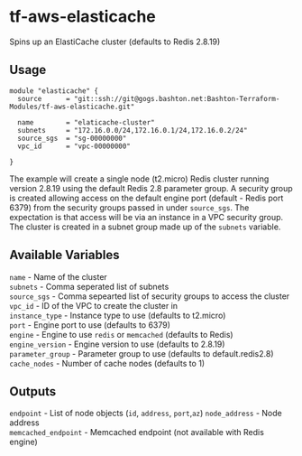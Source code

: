 # tf-aws-elasticache

Spins up an ElastiCache cluster (defaults to Redis 2.8.19)

## Usage

```
module "elasticache" {
  source      = "git::ssh://git@gogs.bashton.net:Bashton-Terraform-Modules/tf-aws-elasticache.git"

  name        = "elaticache-cluster"
  subnets     = "172.16.0.0/24,172.16.0.1/24,172.16.0.2/24"
  source_sgs  = "sg-00000000"
  vpc_id      = "vpc-00000000"

}
```

The example will create a single node (t2.micro) Redis cluster running version
2.8.19 using the default Redis 2.8 parameter group. A security group is created
allowing access on the default engine port (default - Redis port 6379) from the
security groups passed in under `source_sgs`. The expectation is that access
will be via an instance in a VPC security group. The cluster is created in a
subnet group made up of the `subnets` variable.

## Available Variables
`name` - Name of the cluster  
`subnets` - Comma seperated list of subnets  
`source_sgs` - Comma sepearted list of security groups to access the cluster  
`vpc_id` - ID of the VPC to create the cluster in  
`instance_type` - Instance type to use (defaults to t2.micro)  
`port` - Engine port to use (defaults to 6379)  
`engine` - Engine to use `redis` or `memcached` (defaults to Redis)  
`engine_version` - Engine version to use (defaults to 2.8.19)  
`parameter_group` - Parameter group to use (defaults to default.redis2.8)  
`cache_nodes` - Number of cache nodes (defaults to 1)  

## Outputs  
`endpoint` - List of node objects (`id`, `address`, `port`,`az`)
`node_address` - Node address  
`memcached_endpoint` - Memcached endpoint (not available with Redis engine)  
